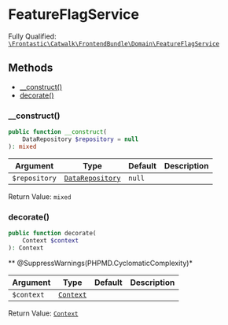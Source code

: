#  FeatureFlagService

Fully Qualified: [`\Frontastic\Catwalk\FrontendBundle\Domain\FeatureFlagService`](../../../../src/php/FrontendBundle/Domain/FeatureFlagService.php)

## Methods

* [__construct()](#__construct)
* [decorate()](#decorate)

### __construct()

```php
public function __construct(
    DataRepository $repository = null
): mixed
```

Argument|Type|Default|Description
--------|----|-------|-----------
`$repository`|[`DataRepository`](../../ApiCoreBundle/Domain/DataRepository.md)|`null`|

Return Value: `mixed`

### decorate()

```php
public function decorate(
    Context $context
): Context
```

** @SuppressWarnings(PHPMD.CyclomaticComplexity)*

Argument|Type|Default|Description
--------|----|-------|-----------
`$context`|[`Context`](../../ApiCoreBundle/Domain/Context.md)||

Return Value: [`Context`](../../ApiCoreBundle/Domain/Context.md)

